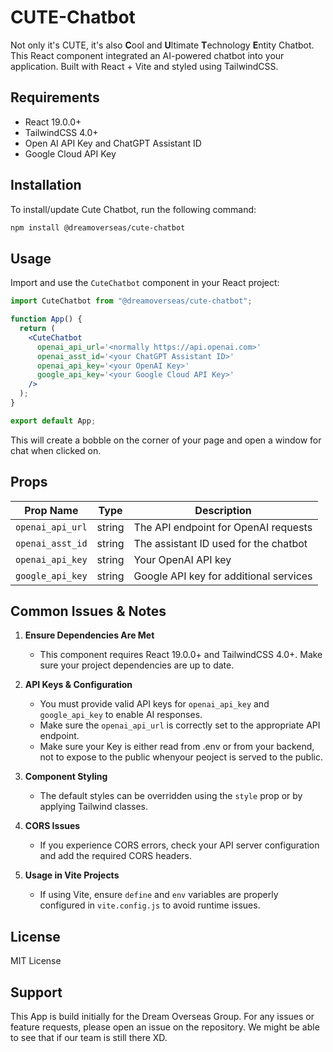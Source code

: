# CUTE-Chatbot

Not only it's CUTE, it's also <b>C</b>ool and <b>U</b>ltimate <b>T</b>echnology <b>E</b>ntity Chatbot. <br>
This React component integrated an AI-powered chatbot into your application. Built with React + Vite and styled using TailwindCSS.

## Requirements
- React 19.0.0+
- TailwindCSS 4.0+
- Open AI API Key and ChatGPT Assistant ID
- Google Cloud API Key

## Installation
To install/update Cute Chatbot, run the following command:

```sh
npm install @dreamoverseas/cute-chatbot
```

## Usage
Import and use the `CuteChatbot` component in your React project:

```jsx
import CuteChatbot from "@dreamoverseas/cute-chatbot";

function App() {
  return (
    <CuteChatbot
      openai_api_url='<normally https://api.openai.com>'
      openai_asst_id='<your ChatGPT Assistant ID>'
      openai_api_key='<your OpenAI Key>'
      google_api_key='<your Google Cloud API Key>'
    />
  );
}

export default App;
```
This will create a bobble on the corner of your page and open a window for chat when clicked on.

## Props
| Prop Name       | Type   | Description |
| -------------- | ------ | ----------- |
| `openai_api_url` | string | The API endpoint for OpenAI requests |
| `openai_asst_id` | string | The assistant ID used for the chatbot |
| `openai_api_key` | string | Your OpenAI API key |
| `google_api_key` | string | Google API key for additional services |

## Common Issues & Notes
1. **Ensure Dependencies Are Met**
   - This component requires React 19.0.0+ and TailwindCSS 4.0+. Make sure your project dependencies are up to date.

2. **API Keys & Configuration**
   - You must provide valid API keys for `openai_api_key` and `google_api_key` to enable AI responses.
   - Make sure the `openai_api_url` is correctly set to the appropriate API endpoint.
   - Make sure your Key is either read from .env or from your backend, not to expose to the public whenyour peoject is served to the public.

3. **Component Styling**
   - The default styles can be overridden using the `style` prop or by applying Tailwind classes.

4. **CORS Issues**
   - If you experience CORS errors, check your API server configuration and add the required CORS headers.

5. **Usage in Vite Projects**
   - If using Vite, ensure `define` and `env` variables are properly configured in `vite.config.js` to avoid runtime issues.

## License
MIT License

## Support
This App is build initially for the Dream Overseas Group. For any issues or feature requests, please open an issue on the repository. We might be able to see that if our team is still there XD.

